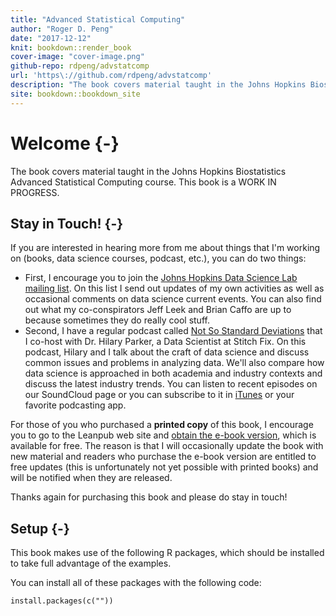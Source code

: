 ```yaml
--- 
title: "Advanced Statistical Computing"
author: "Roger D. Peng"
date: "2017-12-12"
knit: bookdown::render_book
cover-image: "cover-image.png"
github-repo: rdpeng/advstatcomp
url: 'https\://github.com/rdpeng/advstatcomp'
description: "The book covers material taught in the Johns Hopkins Biostatistics Advanced Statistical Computing course."
site: bookdown::bookdown_site
---
```


# Welcome {-}

The book covers material taught in the Johns Hopkins Biostatistics Advanced Statistical Computing course.  This book is a WORK IN PROGRESS.

## Stay in Touch! {-}

If you are interested in hearing more from me about things that I'm working on (books, data
science courses, podcast, etc.), you can do two things:

* First, I encourage you to join the [Johns Hopkins Data Science Lab mailing list](https://tinyletter.com/jhudatascience). On this list I send out updates of my own activities as well as occasional comments on data science current events. You can also find out what my co-conspirators Jeff Leek and Brian Caffo are up to because sometimes they do really cool stuff.
* Second, I have a regular podcast called [Not So Standard Deviations](https://soundcloud.com/nssd-podcast) that I co-host with Dr. Hilary Parker, a Data Scientist at Stitch Fix. On this podcast, Hilary and I talk about the craft of data science and discuss common issues and problems in analyzing data. We'll also compare how data science is approached in both academia and industry contexts and discuss the latest industry trends.  You can listen to recent episodes on our SoundCloud page or you can subscribe to it in [iTunes](https://itunes.apple.com/us/podcast/not-so-standard-deviations/id1040614570) or your favorite podcasting app.

For those of you who purchased a **printed copy** of this book, I encourage you to go to the Leanpub web site and [obtain the e-book version](), which is available for free. The reason is that I will occasionally update the book with new material and readers who purchase the e-book version are entitled to free updates (this is unfortunately not yet possible with printed books) and will be notified when they are released.

Thanks again for purchasing this book and please do stay in touch!



## Setup {-}


This book makes use of the following R packages, which should be installed to take full advantage of the examples. 



You can install all of these packages with the following code:


```
install.packages(c("")) 
```



